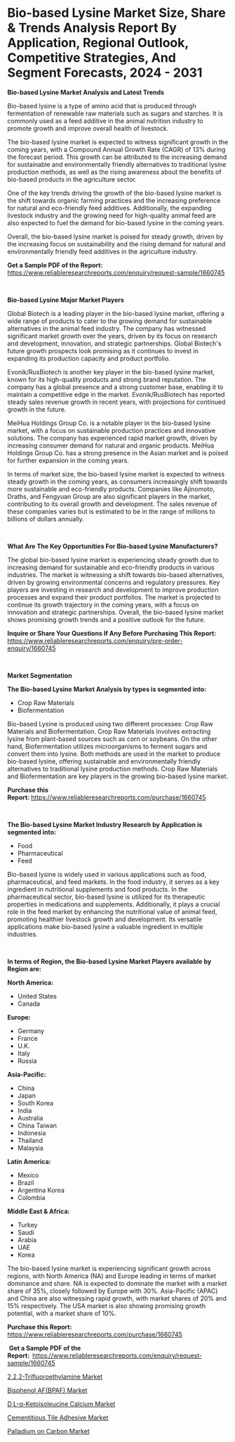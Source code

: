<p><h1>Bio-based Lysine Market Size, Share & Trends Analysis Report By Application, Regional Outlook, Competitive Strategies, And Segment Forecasts, 2024 - 2031</h1></p><p><strong>Bio-based Lysine Market Analysis and Latest Trends</strong></p>
<p><p>Bio-based lysine is a type of amino acid that is produced through fermentation of renewable raw materials such as sugars and starches. It is commonly used as a feed additive in the animal nutrition industry to promote growth and improve overall health of livestock. </p><p>The bio-based lysine market is expected to witness significant growth in the coming years, with a Compound Annual Growth Rate (CAGR) of 13% during the forecast period. This growth can be attributed to the increasing demand for sustainable and environmentally friendly alternatives to traditional lysine production methods, as well as the rising awareness about the benefits of bio-based products in the agriculture sector.</p><p>One of the key trends driving the growth of the bio-based lysine market is the shift towards organic farming practices and the increasing preference for natural and eco-friendly feed additives. Additionally, the expanding livestock industry and the growing need for high-quality animal feed are also expected to fuel the demand for bio-based lysine in the coming years.</p><p>Overall, the bio-based lysine market is poised for steady growth, driven by the increasing focus on sustainability and the rising demand for natural and environmentally friendly feed additives in the agriculture industry.</p></p>
<p><strong>Get a Sample PDF of the Report:&nbsp;</strong> <a href="https://www.reliableresearchreports.com/enquiry/request-sample/1660745">https://www.reliableresearchreports.com/enquiry/request-sample/1660745</a></p>
<p>&nbsp;</p>
<p><strong>Bio-based Lysine Major Market Players</strong></p>
<p><p>Global Biotech is a leading player in the bio-based lysine market, offering a wide range of products to cater to the growing demand for sustainable alternatives in the animal feed industry. The company has witnessed significant market growth over the years, driven by its focus on research and development, innovation, and strategic partnerships. Global Biotech's future growth prospects look promising as it continues to invest in expanding its production capacity and product portfolio.</p><p>Evonik/RusBiotech is another key player in the bio-based lysine market, known for its high-quality products and strong brand reputation. The company has a global presence and a strong customer base, enabling it to maintain a competitive edge in the market. Evonik/RusBiotech has reported steady sales revenue growth in recent years, with projections for continued growth in the future.</p><p>MeiHua Holdings Group Co. is a notable player in the bio-based lysine market, with a focus on sustainable production practices and innovative solutions. The company has experienced rapid market growth, driven by increasing consumer demand for natural and organic products. MeiHua Holdings Group Co. has a strong presence in the Asian market and is poised for further expansion in the coming years.</p><p>In terms of market size, the bio-based lysine market is expected to witness steady growth in the coming years, as consumers increasingly shift towards more sustainable and eco-friendly products. Companies like Ajinomoto, Draths, and Fengyuan Group are also significant players in the market, contributing to its overall growth and development. The sales revenue of these companies varies but is estimated to be in the range of millions to billions of dollars annually.</p></p>
<p>&nbsp;</p>
<p><strong>What Are The Key Opportunities For Bio-based Lysine Manufacturers?</strong></p>
<p><p>The global bio-based lysine market is experiencing steady growth due to increasing demand for sustainable and eco-friendly products in various industries. The market is witnessing a shift towards bio-based alternatives, driven by growing environmental concerns and regulatory pressures. Key players are investing in research and development to improve production processes and expand their product portfolios. The market is projected to continue its growth trajectory in the coming years, with a focus on innovation and strategic partnerships. Overall, the bio-based lysine market shows promising growth trends and a positive outlook for the future.</p></p>
<p><strong>Inquire or Share Your Questions If Any Before Purchasing This Report:</strong> <a href="https://www.reliableresearchreports.com/enquiry/pre-order-enquiry/1660745">https://www.reliableresearchreports.com/enquiry/pre-order-enquiry/1660745</a></p>
<p>&nbsp;</p>
<p><strong>Market Segmentation</strong></p>
<p><strong>The Bio-based Lysine Market Analysis by types is segmented into:</strong></p>
<p><ul><li>Crop Raw Materials</li><li>Biofermentation</li></ul></p>
<p><p>Bio-based Lysine is produced using two different processes: Crop Raw Materials and Biofermentation. Crop Raw Materials involves extracting lysine from plant-based sources such as corn or soybeans. On the other hand, Biofermentation utilizes microorganisms to ferment sugars and convert them into lysine. Both methods are used in the market to produce bio-based lysine, offering sustainable and environmentally friendly alternatives to traditional lysine production methods. Crop Raw Materials and Biofermentation are key players in the growing bio-based lysine market.</p></p>
<p><strong>Purchase this Report:&nbsp;</strong><a href="https://www.reliableresearchreports.com/purchase/1660745">https://www.reliableresearchreports.com/purchase/1660745</a></p>
<p>&nbsp;</p>
<p><strong>The Bio-based Lysine Market Industry Research by Application is segmented into:</strong></p>
<p><ul><li>Food</li><li>Pharmaceutical</li><li>Feed</li></ul></p>
<p><p>Bio-based lysine is widely used in various applications such as food, pharmaceutical, and feed markets. In the food industry, it serves as a key ingredient in nutritional supplements and food products. In the pharmaceutical sector, bio-based lysine is utilized for its therapeutic properties in medications and supplements. Additionally, it plays a crucial role in the feed market by enhancing the nutritional value of animal feed, promoting healthier livestock growth and development. Its versatile applications make bio-based lysine a valuable ingredient in multiple industries.</p></p>
<p>&nbsp;</p>
<p><strong>In terms of Region, the Bio-based Lysine Market Players available by Region are:</strong></p>
<p>
    <p> <strong> North America: </strong>
        <ul>
            <li>United States</li>
            <li>Canada</li>
        </ul>
        </p> 
    <p> <strong> Europe: </strong>
        <ul>
            <li>Germany</li>
            <li>France</li>
            <li>U.K.</li>
            <li>Italy</li>
            <li>Russia</li>
        </ul>
        </p> 
    <p> <strong> Asia-Pacific: </strong>
        <ul>
            <li>China</li>
            <li>Japan</li>
            <li>South Korea</li>
            <li>India</li>
            <li>Australia</li>
            <li>China Taiwan</li>
            <li>Indonesia</li>
            <li>Thailand</li>
            <li>Malaysia</li>
        </ul>
        </p> 
    <p> <strong> Latin America: </strong>
        <ul>
            <li>Mexico</li>
            <li>Brazil</li>
            <li>Argentina Korea</li>
            <li>Colombia</li>
        </ul>
        </p> 
    <p> <strong> Middle East & Africa: </strong>
        <ul>
            <li>Turkey</li>
            <li>Saudi</li>
            <li>Arabia</li>
            <li>UAE</li>
            <li>Korea</li>
        </ul>
    </p>
    </p>
<p><p>The bio-based lysine market is experiencing significant growth across regions, with North America (NA) and Europe leading in terms of market dominance and share. NA is expected to dominate the market with a market share of 35%, closely followed by Europe with 30%. Asia-Pacific (APAC) and China are also witnessing rapid growth, with market shares of 20% and 15% respectively. The USA market is also showing promising growth potential, with a market share of 10%.</p></p>
<p><strong>Purchase this Report: </strong><a href="https://www.reliableresearchreports.com/purchase/1660745">https://www.reliableresearchreports.com/purchase/1660745</a></p>
<p>&nbsp;<strong>Get a Sample PDF of the Report:&nbsp;&nbsp;</strong><a href="https://www.reliableresearchreports.com/enquiry/request-sample/1660745">https://www.reliableresearchreports.com/enquiry/request-sample/1660745</a></p>
<p><strong></strong></p>
<p><p><a href="https://scarlet-rocket-c63.notion.site/2-2-2-Trifluoroethylamine-Market-Research-Report-Reveals-The-Latest-Trends-And-Opportunities-of-this-ea1d875d7ce04d86aefe833551bb771b">2,2,2-Trifluoroethylamine Market</a></p><p><a href="https://fearless-okapi-6c8.notion.site/Bisphenol-AF-BPAF-Market-Growth-Market-Trends-COVID-19-Impact-and-Forecasts-for-period-from-2024-41572170d7e84e6d90e84089e1174598">Bisphenol AF(BPAF) Market</a></p><p><a href="https://zircon-bluebell-299.notion.site/D-L-Ketoisoleucine-Calcium-Market-Size-Market-Share-and-Global-Market-Analysis-Report-2024-203-9f9d39c1060a4139948ddff7eb5f3da1">D,L-α-Ketoisoleucine Calcium Market</a></p><p><a href="https://view.publitas.com/reportprime-1/cementitious-tile-adhesive-market-size-growth-and-forecast-from-2024-2031/">Cementitious Tile Adhesive Market</a></p><p><a href="https://view.publitas.com/reportprime-1/palladium-on-carbon-market-size-focuses-on-market-dynamics-in-depth-analysis-and-future-projections-of-its-market-forecasted-for-period-from-2024-to-2031/">Palladium on Carbon Market</a></p></p>